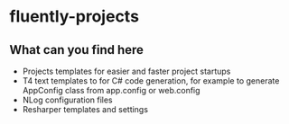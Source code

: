 # fluently-projects

## What can you find here
- Projects templates for easier and faster project startups
- T4 text templates to for C# code generation, for example to generate AppConfig class from app.config or web.config
- NLog configuration files
- Resharper templates and settings
